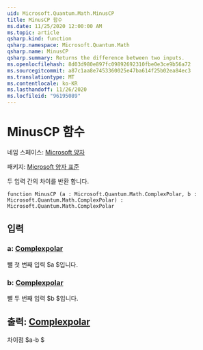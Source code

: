 ```yaml
---
uid: Microsoft.Quantum.Math.MinusCP
title: MinusCP 함수
ms.date: 11/25/2020 12:00:00 AM
ms.topic: article
qsharp.kind: function
qsharp.namespace: Microsoft.Quantum.Math
qsharp.name: MinusCP
qsharp.summary: Returns the difference between two inputs.
ms.openlocfilehash: 8d03d980e897fc09892692310fbe0e3ce9b56a72
ms.sourcegitcommit: a87c1aa8e7453360025e47ba614f25b02ea84ec3
ms.translationtype: MT
ms.contentlocale: ko-KR
ms.lasthandoff: 11/26/2020
ms.locfileid: "96195089"
---
```

# <a name="minuscp-function"></a>MinusCP 함수

네임 스페이스: [Microsoft 양자](xref:Microsoft.Quantum.Math)

패키지: [Microsoft 양자 표준](https://nuget.org/packages/Microsoft.Quantum.Standard)


두 입력 간의 차이를 반환 합니다.

```qsharp
function MinusCP (a : Microsoft.Quantum.Math.ComplexPolar, b : Microsoft.Quantum.Math.ComplexPolar) : Microsoft.Quantum.Math.ComplexPolar
```


## <a name="input"></a>입력

### <a name="a--complexpolar"></a>a: [Complexpolar](xref:Microsoft.Quantum.Math.ComplexPolar)

뺄 첫 번째 입력 $a $입니다.


### <a name="b--complexpolar"></a>b: [Complexpolar](xref:Microsoft.Quantum.Math.ComplexPolar)

뺄 두 번째 입력 $b $입니다.



## <a name="output--complexpolar"></a>출력: [Complexpolar](xref:Microsoft.Quantum.Math.ComplexPolar)

차이점 $a-b $